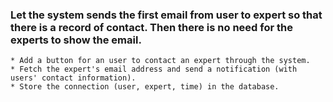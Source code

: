 ### Let the system sends the first email from user to expert so that there is a record of contact. Then there is no need for the experts to show the email.
	* Add a button for an user to contact an expert through the system.
	* Fetch the expert's email address and send a notification (with users' contact information).
	* Store the connection (user, expert, time) in the database.

